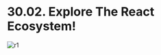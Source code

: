 # 30.02. Explore The React Ecosystem!

![r1](https://github.com/kiranbansode/learn-react/assets/50626798/dac2813f-2440-444e-8c41-38493a1a524a)
